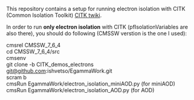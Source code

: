 This repository contains a setup for running electron isolation with CITK (Common Isolation Toolkit) [CITK twiki]. 


In order to run <b>only electron isolation</b> with CITK (pfIsolationVariables are also there), you should do following (CMSSW verstion is the one I used):

cmsrel CMSSW_7_6_4 <br />
cd CMSSW_7_6_4/src <br />
cmsenv  <br />
git clone -b  CITK_demos_electrons git@github.com:ishvetso/EgammaWork.git  <br />
scram b  <br />
cmsRun EgammaWork/electron_isolation_miniAOD.py (for miniAOD)  <br />
cmsRun EgammaWork/electron_isolation_AOD.py (for AOD)  <br />

[CITK twiki]:https://twiki.cern.ch/twiki/bin/viewauth/CMS/CommonIDAndIsolationFW
